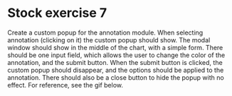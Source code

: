 # Stock exercise 7

Create a custom popup for the annotation module. When selecting annotation (clicking on it) the custom popup should show.
The modal window should show in the middle of the chart, with a simple form. There should be one input field, which allows the user to change the color of the annotation, and the submit button. When the submit button is clicked, the custom popup should disappear, and the options should be applied to the annotation. There should also be a close button to hide the popup with no effect. For reference, see the gif below.